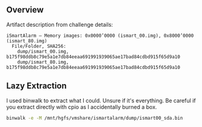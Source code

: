## Overview

Artifact description from challenge details:
```
iSmartAlarm – Memory images: 0x0000’0000 (ismart_00.img), 0x8000’0000
(ismart_80.img)
  File/Folder, SHA256: 
    dump/ismart_00.img, b175f98ddb8c79e5a1e7db84eeaa691991939065ae17bad84cdbd915f65d9a10
    dump/ismart_80.img, b175f98ddb8c79e5a1e7db84eeaa691991939065ae17bad84cdbd915f65d9a10
```

## Lazy Extraction

I used binwalk to extract what I could. Unsure if it's everything. Be careful if you extract directly with cpio as I accidentally burned a box.

```bash
binwalk -e -M /mnt/hgfs/vmshare/ismartalarm/dump/ismart00_sda.bin
```
